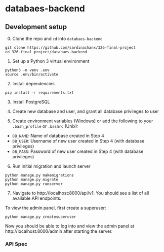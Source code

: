 # databaes-backend 

## Development setup 

0. Clone the repo and `cd` into `databaes-backend`
```
git clone https://github.com/sardinachanx/326-final-project
cd 326-final project/databaes-backend
```

1. Set up a Python 3 virtual environment
```
python3 -m venv .env
source .env/bin/activate
```

2. Install dependencies
```
pip install -r requirements.txt
```

3. Install PostgreSQL

4. Create new database and user, and grant all database privileges to user

5. Create environment variables (Windows) or add the following to your `.bash_profile` or `.bashrc` (Unix):
- `DB_NAME`: Name of database created in Step 4
- `DB_USER`: Username of new user created in Step 4 (with database privileges)
- `DB_PASS`: Password of new user created in Step 4 (with database privileges) 

6. Run initial migration and launch server
```
python manage.py makemigrations
python manage.py migrate
python manage.py runserver
``` 

7. Navigate to http://localhost:8000/api/v1. You should see a list of all available API endpoints. 

To view the admin panel, first create a superuser:
``` 
python manage.py createsuperuser
``` 

Now you should be able to log into and view the admin panel at http://localhost:8000/admin after starting the server. 

### API Spec
